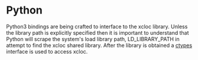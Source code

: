 # Python

Python3 bindings are being crafted to interface to the xcloc library.  Unless the library path is explicitly specified then it is important to understand that Python will scrape the system's load library path, LD\_LIBRARY\_PATH in attempt to find the xcloc shared library.  After the library is obtained a [ctypes](https://docs.python.org/3/library/ctypes.html) interface is used to access xcloc.

